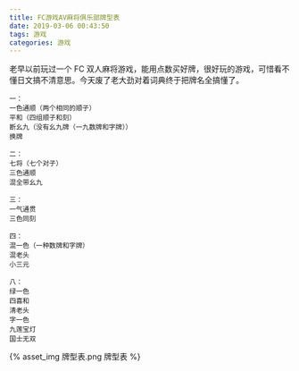 ```yaml
---
title: FC游戏AV麻将俱乐部牌型表
date: 2019-03-06 00:43:50
tags: 游戏
categories: 游戏
---
```


老早以前玩过一个 FC 双人麻将游戏，能用点数买好牌，很好玩的游戏，可惜看不懂日文搞不清意思。今天废了老大劲对着词典终于把牌名全搞懂了。

```
一：
一色通顺（两个相同的顺子）
平和（四组顺子和刻）
断幺九（没有幺九牌（一九数牌和字牌））
换牌

二：
七将（七个对子）
三色通顺
混全带幺九

三：
一气通贯
三色同刻

四：
混一色（一种数牌和字牌）
混老头
小三元

八：
绿一色
四喜和
清老头
字一色
九莲宝灯
国士无双
```

{%  asset_img 牌型表.png 牌型表 %}
